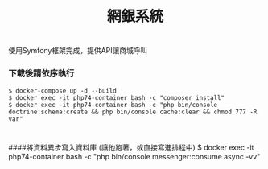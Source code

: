 # <p align="center">網銀系統</p>
#
使用Symfony框架完成，提供API讓商城呼叫

### 下載後請依序執行
    $ docker-compose up -d --build
    $ docker exec -it php74-container bash -c "composer install"
    $ docker exec -it php74-container bash -c "php bin/console doctrine:schema:create && php bin/console cache:clear && chmod 777 -R var"

#
####將資料異步寫入資料庫 (讓他跑著，或直接寫進排程中)
$ docker exec -it php74-container bash -c "php bin/console messenger:consume async -vv"
